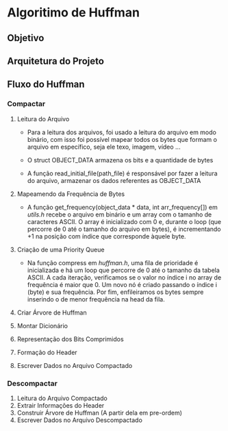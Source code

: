 # Algoritimo de Huffman

## Objetivo

## Arquitetura do Projeto

## Fluxo do Huffman

### Compactar 

1. Leitura do Arquivo 
    - Para a leitura dos arquivos, foi usado a leitura do arquivo em modo binário, com isso foi possível mapear todos os bytes que formam o arquivo em específico, seja ele texo, imagem, vídeo ...
    
    - O struct OBJECT_DATA armazena os bits e a quantidade de bytes

    - A função read_initial_file(path_file) é responsável por fazer a leitura do arquivo, armazenar os dados referentes as OBJECT_DATA

2. Mapeamendo da Frequência de Bytes 

    - A função get_frequency(object_data * data, int arr_frequency[]) em _utils.h_ recebe o arquivo em binário e um array com o tamanho de caracteres ASCII. O array é inicializado com 0 e, durante o loop (que percorre de 0 até o tamanho do arquivo em bytes), é incrementando +1 na posição com índice que corresponde àquele byte.
3. Criação de uma Priority Queue
    - Na função compress em _huffman.h_, uma fila de prioridade é inicializada e há um loop que percorre de 0 até o tamanho da tabela ASCII. A cada iteração, verificamos se o valor no índice i no array de frequência é maior que 0. Um novo nó é criado passando o índice i (byte) e sua frequência. Por fim, enfileiramos os bytes sempre inserindo o de menor frequência na head da fila.
4. Criar Árvore de Huffman
5. Montar Dicionário
6. Representação dos Bits Comprimidos
7. Formação do Header 
8. Escrever Dados no Arquivo Compactado

### Descompactar 
1. Leitura do Arquivo Compactado
2. Extrair Informações do Header 
3. Construir Árvore de Huffman (A partir dela em pre-ordem)
4. Escrever Dados no Arquivo Descompactado
